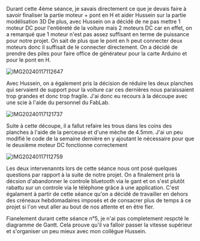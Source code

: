 Durant cette 4ème séance, je savais directement ce que je devais faire à savoir finaliser la partie moteur + pont en H et aider Hussein sur la partie modélisation 3D
De plus, avec Hussein on a décidé de ne pas mettre 1 moteur DC pour l'entièreté de la voiture mais 2 moteurs DC car en effet, on a remarqué que 1 moteur n'est pas assez suffisant en terme de puissance pour notre projet. On sait de plus que le pont en h peut connecter deux moteurs donc il suffisait de le connecter directement. On a décidé de prendre des piles pour faire office de générateur pour la carte Arduino et pour le pont en H.

![IMG20240117112647](https://github.com/hbtounes/projet-Arduino-Bentounes-Cayla/assets/134288995/c3737991-cc69-44c8-8ea3-27b169806f07)

Avec Hussein, on a également pris la décision de réduire les deux planches qui servaient de support pour la voiture car ces dernières nous paraissaient trop grandes et donc trop fragile. J'ai donc eu recours à la découpe avec une scie à l'aide du personnel du FabLab. 

![IMG20240117121737](https://github.com/hbtounes/projet-Arduino-Bentounes-Cayla/assets/134288995/9c7b786f-aa06-40d7-b0d1-4a98456b47b9)

Suite à cette découpe, il a fallut refaire les trous dans les coins des planches à l'aide de la perceuse et d'une mèche de 4.5mm.
J'ai un peu modifié le code de la semaine dernière en y ajoutant le nécessaire pour que le deuxième moteur DC fonctionne correctement

![IMG20240117112759](https://github.com/hbtounes/projet-Arduino-Bentounes-Cayla/assets/134288995/212f7030-6c69-4ec4-9164-09e4d85b72f7)

Les deux intervenannts lors de cette séance nous ont posé quelques questions par rapport à la suite de notre projet. On a finalement pris la décsion d'abandonner le controle bluetooth via le gant et on s'est plutôt rabattu sur un controle via le téléphone grâce à une application. C'est égalament à partir de cette séance qu'on a décidé de travailler en dehors des créneaux hebdomadaires imposés et de consacrer plus de temps à ce projet si l'on veut aller au bout de nos attente et en être fier.

Fianelement durant cette séance n°5, je n'ai pas completement respcté le diagramme de Gantt. Cela prouve qu'il va falloir passer la vitesse supérieur et s'organiser un peu mieux avec mon collègue Hussein.
